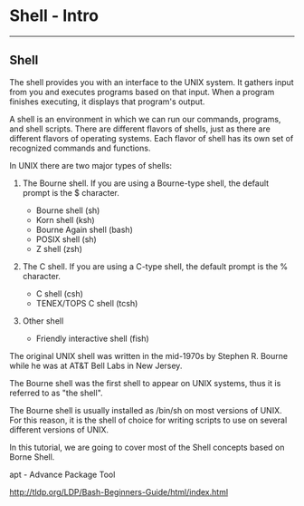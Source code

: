 # Shell - Intro

---

## Shell

The shell provides you with an interface to the UNIX system. It gathers input from you and executes programs based on that input. When a program finishes executing, it displays that program's output.

A shell is an environment in which we can run our commands, programs, and shell scripts. There are different flavors of shells, just as there are different flavors of operating systems. Each flavor of shell has its own set of recognized commands and functions.

In UNIX there are two major types of shells:

1. The Bourne shell. If you are using a Bourne-type shell, the default prompt is the $ character.
    - Bourne shell (sh)
    - Korn shell (ksh)
    - Bourne Again shell (bash)
    - POSIX shell (sh)
    - Z shell (zsh)

2. The C shell. If you are using a C-type shell, the default prompt is the % character.
    - C shell (csh)
    - TENEX/TOPS C shell (tcsh)

3. Other shell
    - Friendly interactive shell (fish)

The original UNIX shell was written in the mid-1970s by Stephen R. Bourne while he was at AT&T Bell Labs in New Jersey.

The Bourne shell was the first shell to appear on UNIX systems, thus it is referred to as "the shell".

The Bourne shell is usually installed as /bin/sh on most versions of UNIX. For this reason, it is the shell of choice for writing scripts to use on several different versions of UNIX.

In this tutorial, we are going to cover most of the Shell concepts based on Borne Shell.

apt - Advance Package Tool

<http://tldp.org/LDP/Bash-Beginners-Guide/html/index.html>
